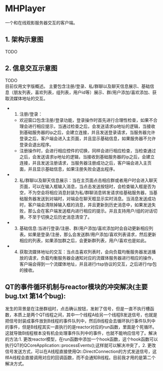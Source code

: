 # MHPlayer
一个和在线观影服务器交互的客户端。
## 1. 架构示意图
TODO  
## 2. 信息交互示意图
TODO  
目前仅用文字版概述。
主要包含注册/登录、私/群聊以及聊天信息展示、基础信息（朋友列表，喜欢列表，组列表，用户id等）展示、群/用户添加/喜欢添加、获取流媒体地址的交互。
+ 1. 注册/登录：
  - 欢迎窗口包含注册/登录功能，登录操作时首先进行合理性检查，如果不合理会进行相应提示，当通过检查之后，会发送请求ip地址的逻辑，当接收到基础服务器的ip之后，会建立连接，并且发送登录请求，当服务器允许登录之后，客户端会进入主页面，并且显示基础信息，如果服务器不允许登录会退出程序。
  - 注册操作时，会进行相应控件的切换，同样会进行相应检查，当检查通过之后，会发送请求ip地址的逻辑，当接收到基础服务器的ip之后，会建立连接，并且发送注册请求，当服务器注册成功之后，客户端会进入主页面，并且显示基础信息，如果注册失败会退出程序。
+ 2. 私/群聊以及聊天信息展示：当在主页面点击相应群或者用户时会进入聊天页面，可以在输入框输入消息，当点击发送按钮时，会检查输入框是否为空，不为空会将相应消息封装为私/群聊消息转发请求给基础服务器，当基础服务器发送到对端时，对端会在聊天框显示实时消息。当消息发送成功时，客户端会清除掉输入框的消息，并且更新到历史消息中，如果发送失败，那么会在客户端发送框内进行相应的提示。并且支持用户/组的对话切换，不至于切换之后历史消息清空了。
+ 3. 基础信息:当进行登录/注册、群/用户添加/喜欢添加时会自动更新相应列表。如果是登录/注册，那么会发送群/用户添加/喜欢列表请求，然后更新相应的列表，如果添加群之后，会更新群列表，用户/喜欢也是如此。
+ 4. 获取流媒体地址的交互：当点击喜欢列表时，会向负载均衡服务器发送播放的请求，负载均衡服务器会通知对应的流媒体服务器进行相应的操作，客户端会得到一个流媒体地址，并且进行rtsp协议的交互，之后进行rtp包的接收。
## QT的事件循环机制与reactor模块的冲突解决(主要bug.txt 第14个bug):
发生的背景是在注册群组时，点击确认按钮，发射了信号，但是一直不执行槽函数，本质上是两个QT线程之间，其中一个线程A给另一个线程B发送信号，也就是把信号封装成事件放到B线程的事件队列中，然后B线程会去循环执行事件队列中的事件，但是B线程其实一直执行的是reactor对应的run函数，里面是个死循环。这就导致B线程根本没有机会处理事件队列中的事件，也就不能响应信号了。解决的方法:1. 更改reactor模型，在run函数中添加一个hook函数，这个hook函数可以执行QT的QCoreApplication::processEvents();这样就可以解决冲突了，2. 更改信号发送方式，可以在A线程直接使用Qt::DirectConnection的方式发送信号，这样A线程会直接调用对应的回调函数，而不会通知B线程。目前我才用的是第二个解决方式。


